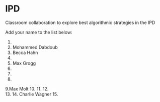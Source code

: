 # IPD
Classroom collaboration to explore best algorithmic strategies in the IPD

Add your name to the list below:

1.  
2. Mohammed Dabdoub
3. Becca Hahn
4. 
5. Max Grogg
6. 
7. 
8. 
9.Max Molt 
10. 
11. 
12.  
13. 
14.  Charlie Wagner
15. 
